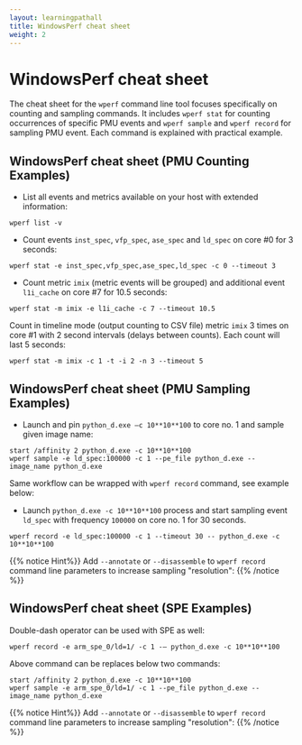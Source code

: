 ```yaml
---
layout: learningpathall
title: WindowsPerf cheat sheet
weight: 2
---
```


# WindowsPerf cheat sheet

The cheat sheet for the `wperf` command line tool focuses specifically on counting and sampling commands. It includes `wperf stat` for counting occurrences of specific PMU events and `wperf sample` and `wperf record` for sampling PMU event. Each command is explained with practical example.

## WindowsPerf cheat sheet (PMU Counting Examples)

- List all events and metrics available on your host with extended information:

```command
wperf list -v
```

- Count events `inst_spec`, `vfp_spec`, `ase_spec` and `ld_spec` on core #0 for 3 seconds:

```command
wperf stat -e inst_spec,vfp_spec,ase_spec,ld_spec -c 0 --timeout 3
```

- Count metric `imix` (metric events will be grouped) and additional event `l1i_cache` on core #7 for 10.5 seconds:

```command
wperf stat -m imix -e l1i_cache -c 7 --timeout 10.5
```

Count in timeline mode (output counting to CSV file) metric `imix` 3 times on core #1 with 2 second intervals (delays between counts). Each count will last 5 seconds:

```command
wperf stat -m imix -c 1 -t -i 2 -n 3 --timeout 5
```

## WindowsPerf cheat sheet (PMU Sampling Examples)

- Launch and pin `python_d.exe –c 10**10**100` to core no. 1 and sample given image name:
```command
start /affinity 2 python_d.exe -c 10**10**100
wperf sample -e ld_spec:100000 -c 1 --pe_file python_d.exe --image_name python_d.exe
```
Same workflow can be wrapped with `wperf record` command, see example below:

- Launch `python_d.exe -c 10**10**100` process and start sampling event `ld_spec` with frequency `100000` on core no. 1 for 30 seconds.

```command
wperf record -e ld_spec:100000 -c 1 --timeout 30 -- python_d.exe -c 10**10**100
```

{{% notice Hint%}}
Add `--annotate` or `--disassemble` to `wperf record` command line parameters to increase sampling "resolution":
{{% /notice %}}

## WindowsPerf cheat sheet (SPE Examples)

Double-dash operator can be used with SPE as well:

```command
wperf record -e arm_spe_0/ld=1/ -c 1 -– python_d.exe -c 10**10**100
```

Above command can be replaces below two commands:

```command
start /affinity 2 python_d.exe -c 10**10**100
wperf sample -e arm_spe_0/ld=1/ -c 1 --pe_file python_d.exe --image_name python_d.exe
```

{{% notice Hint%}}
Add `--annotate` or `--disassemble` to `wperf record` command line parameters to increase sampling "resolution":
{{% /notice %}}

